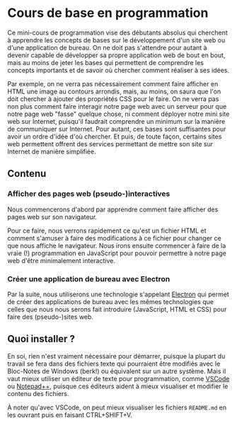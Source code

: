 # Cours de base en programmation

Ce mini-cours de programmation vise des débutants absolus qui cherchent à apprendre les concepts de bases sur le développement d'un site web ou d'une application de bureau. On ne doit pas s'attendre pour autant à devenir capable de développer sa propre application web de bout en bout, mais au moins de jeter les bases qui permettent de comprendre les concepts importants et de savoir où chercher comment réaliser à ses idées.

Par exemple, on ne verra pas nécessairement comment faire afficher en HTML une image au contours arrondis, mais, au moins, on saura que l'on doit chercher à ajouter des propriétés CSS pour le faire. On ne verra pas non plus comment faire interagir notre page web avec un serveur pour que notre page web "fasse" quelque chose, ni comment déployer notre mini site web sur Internet, puisqu'il faudrait comprendre un minimum sur la manière de communiquer sur Internet. Pour autant, ces bases sont suffisantes pour avoir un ordre d'idée d'où chercher. Et puis, de toute façon, certains sites web permettent offrent des services permettant de mettre son site sur Internet de manière simplifiée.

## Contenu

### Afficher des pages web (pseudo-)interactives

Nous commencerons d'abord par apprendre comment faire afficher des pages web sur son navigateur.

Pour ce faire, nous verrons rapidement ce qu'est un fichier HTML et comment s'amuser à faire des modifications à ce fichier pour changer ce que nous affiche le navigateur. Nous irons ensuite commencer à faire de la vraie (!) programmation en JavaScript pour pouvoir permettre à notre page web d'être minimalement interactive.

### Créer une application de bureau avec Electron

Par la suite, nous utiliserons une technologie s'appelant [Electron](https://electronjs.org/) qui permet de créer des applications de bureau avec les mêmes technologies que celles que nous nous serons fait introduire (JavaScript, HTML et CSS) pour faire des (pseudo-)sites web.

## Quoi installer ?

En soi, rien n'est vraiment nécessaire pour démarrer, puisque la plupart du travail se fera dans des fichiers texte qui pourraient être modifiés avec le Bloc-Notes de Windows (berk!) ou équivalent sur un autre système. Mais il vaut mieux utiliser un éditeur de texte pour programmation, comme [VSCode](https://code.visualstudio.com) ou [Notepad++](https://notepad-plus-plus.org/), puisque ces éditeurs aident à mieux visualiser et modifier le contenu des fichiers.

À noter qu'avec VSCode, on peut mieux visualiser les fichiers `README.md` en les ouvrant puis en faisant CTRL+SHIFT+V.
